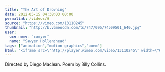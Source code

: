```yaml
---
title: "The Art of Drowning"
date: 2012-05-15 04:38:03 00:00
permalink: /videos/9
source: "https://vimeo.com/13110245"
thumbnail: "http://b.vimeocdn.com/ts/747/095/74709501_640.jpg"
user:
  username: "sawyer"
  name: "Sawyer Hollenshead"
tags: ["animation","motion graphics","poem"]
html: "<iframe src=\"http://player.vimeo.com/video/13110245\" width=\"640\" height=\"360\" frameborder=\"0\" webkitAllowFullScreen mozallowfullscreen allowFullScreen></iframe>"
---
```


Directed by Diego Maclean. Poem by Billy Collins.